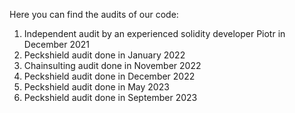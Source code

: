 Here you can find the audits of our code:
1) Independent audit by an experienced solidity developer Piotr in December 2021
2) Peckshield audit done in January 2022
3) Chainsulting audit done in November 2022
4) Peckshield audit done in December 2022
5) Peckshield audit done in May 2023
6) Peckshield audit done in September 2023
